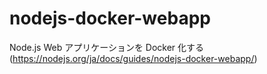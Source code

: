 # nodejs-docker-webapp
Node.js Web アプリケーションを Docker 化する (https://nodejs.org/ja/docs/guides/nodejs-docker-webapp/)
